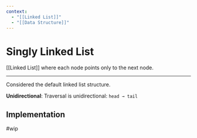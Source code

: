 ```yaml
---
context:
  - "[[Linked List]]"
  - "[[Data Structure]]"
---
```


# Singly Linked List

[[Linked List]] where each node points only to the next node.

---

Considered the default linked list structure.

**Unidirectional**: Traversal is unidirectional: `head → tail`

## Implementation

#wip

